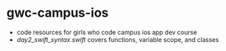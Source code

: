 # gwc-campus-ios
- code resources for girls who code campus ios app dev course
- *day2_swift_syntax.swift* covers functions, variable scope, and classes
